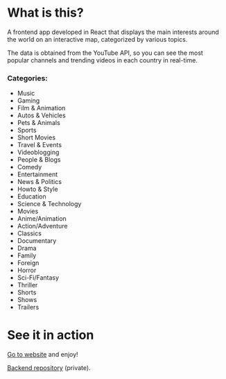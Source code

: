 # What is this?

A frontend app developed in React that displays the main interests around the world on an interactive map, categorized by various topics.

The data is obtained from the YouTube API, so you can see the most popular channels and trending videos in each country in real-time.

### Categories:

* Music
* Gaming
* Film & Animation
* Autos & Vehicles
* Pets & Animals
* Sports
* Short Movies
* Travel & Events
* Videoblogging
* People & Blogs
* Comedy
* Entertainment
* News & Politics
* Howto & Style
* Education
* Science & Technology
* Movies
* Anime/Animation
* Action/Adventure
* Classics
* Documentary
* Drama
* Family
* Foreign
* Horror
* Sci-Fi/Fantasy
* Thriller
* Shorts
* Shows
* Trailers

# See it in action

[Go to website](https://worldinterests.midri.net/) and enjoy!

[Backend repository](https://github.com/adrianahdez/world-interests-backend) (private).